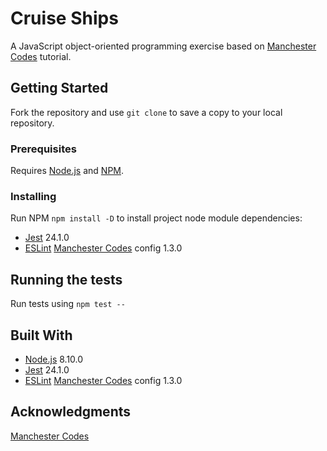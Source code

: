 # Cruise Ships

A JavaScript object-oriented programming exercise based on [Manchester Codes](https://github.com/MCRcodes) tutorial.

## Getting Started

Fork the repository and use `git clone` to save a copy to your local repository.

### Prerequisites

Requires [Node.js](https://nodejs.org/en/download/) and [NPM](https://www.npmjs.com/get-npm).

### Installing

Run NPM `npm install -D` to install project node module dependencies:
* [Jest](https://github.com/facebook/jest) 24.1.0
* [ESLint](https://github.com/eslint/eslint) [Manchester Codes](https://github.com/MCRcodes/eslint-config) config 1.3.0

## Running the tests

Run tests using `npm test --`

## Built With

* [Node.js](https://nodejs.org/en/download/) 8.10.0
* [Jest](https://github.com/facebook/jest) 24.1.0
* [ESLint](https://github.com/eslint/eslint) [Manchester Codes](https://github.com/MCRcodes/eslint-config) config 1.3.0

## Acknowledgments

[Manchester Codes](https://github.com/MCRcodes)

